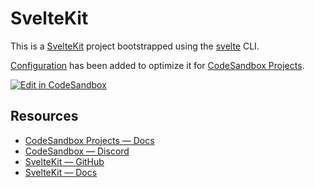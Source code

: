 
# SvelteKit

This is a [SvelteKit](https://kit.svelte.dev/) project bootstrapped using the [svelte](https://kit.svelte.dev/docs/introduction#getting-started) CLI.

[Configuration](https://codesandbox.io/docs/projects/learn/setting-up/tasks) has been added to optimize it for [CodeSandbox Projects](https://codesandbox.io/p/dashboard).

[![Edit in CodeSandbox](https://assets.codesandbox.io/github/button-edit-lime.svg)](https://codesandbox.io/p/github/codesandbox/codesandbox-template-svelte-kit/main)

## Resources

- [CodeSandbox Projects — Docs](https://docs.codesandbox.io)
- [CodeSandbox — Discord](https://discord.gg/Ggarp3pX5H)
- [SvelteKit — GitHub](https://github.com/sveltejs/kit)
- [SvelteKit — Docs](https://kit.svelte.dev/docs/introduction)
